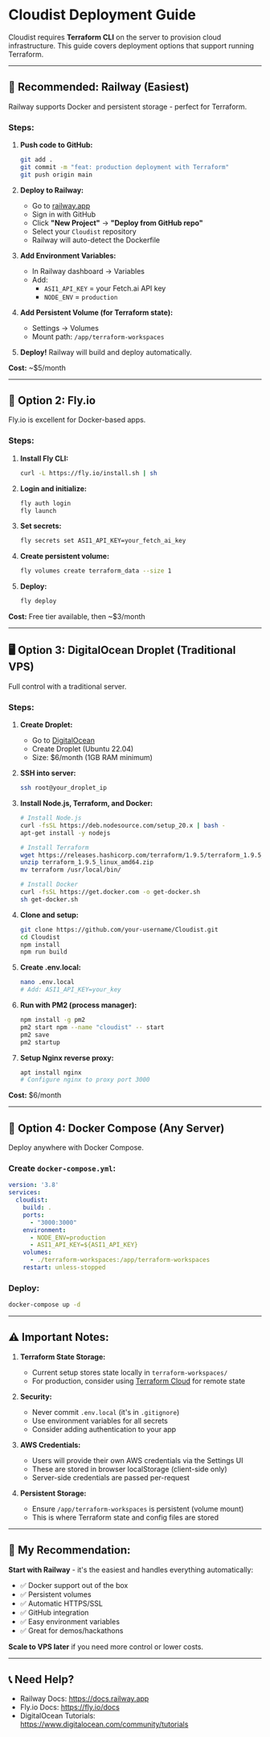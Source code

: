 # Cloudist Deployment Guide

Cloudist requires **Terraform CLI** on the server to provision cloud infrastructure. This guide covers deployment options that support running Terraform.

---

## 🚀 **Recommended: Railway (Easiest)**

Railway supports Docker and persistent storage - perfect for Terraform.

### Steps:

1. **Push code to GitHub:**
   ```bash
   git add .
   git commit -m "feat: production deployment with Terraform"
   git push origin main
   ```

2. **Deploy to Railway:**
   - Go to [railway.app](https://railway.app)
   - Sign in with GitHub
   - Click **"New Project"** → **"Deploy from GitHub repo"**
   - Select your `Cloudist` repository
   - Railway will auto-detect the Dockerfile

3. **Add Environment Variables:**
   - In Railway dashboard → Variables
   - Add:
     - `ASI1_API_KEY` = your Fetch.ai API key
     - `NODE_ENV` = `production`

4. **Add Persistent Volume (for Terraform state):**
   - Settings → Volumes
   - Mount path: `/app/terraform-workspaces`

5. **Deploy!** Railway will build and deploy automatically.

**Cost:** ~$5/month

---

## 🐳 **Option 2: Fly.io**

Fly.io is excellent for Docker-based apps.

### Steps:

1. **Install Fly CLI:**
   ```bash
   curl -L https://fly.io/install.sh | sh
   ```

2. **Login and initialize:**
   ```bash
   fly auth login
   fly launch
   ```

3. **Set secrets:**
   ```bash
   fly secrets set ASI1_API_KEY=your_fetch_ai_key
   ```

4. **Create persistent volume:**
   ```bash
   fly volumes create terraform_data --size 1
   ```

5. **Deploy:**
   ```bash
   fly deploy
   ```

**Cost:** Free tier available, then ~$3/month

---

## 🖥️ **Option 3: DigitalOcean Droplet (Traditional VPS)**

Full control with a traditional server.

### Steps:

1. **Create Droplet:**
   - Go to [DigitalOcean](https://digitalocean.com)
   - Create Droplet (Ubuntu 22.04)
   - Size: $6/month (1GB RAM minimum)

2. **SSH into server:**
   ```bash
   ssh root@your_droplet_ip
   ```

3. **Install Node.js, Terraform, and Docker:**
   ```bash
   # Install Node.js
   curl -fsSL https://deb.nodesource.com/setup_20.x | bash -
   apt-get install -y nodejs
   
   # Install Terraform
   wget https://releases.hashicorp.com/terraform/1.9.5/terraform_1.9.5_linux_amd64.zip
   unzip terraform_1.9.5_linux_amd64.zip
   mv terraform /usr/local/bin/
   
   # Install Docker
   curl -fsSL https://get.docker.com -o get-docker.sh
   sh get-docker.sh
   ```

4. **Clone and setup:**
   ```bash
   git clone https://github.com/your-username/Cloudist.git
   cd Cloudist
   npm install
   npm run build
   ```

5. **Create .env.local:**
   ```bash
   nano .env.local
   # Add: ASI1_API_KEY=your_key
   ```

6. **Run with PM2 (process manager):**
   ```bash
   npm install -g pm2
   pm2 start npm --name "cloudist" -- start
   pm2 save
   pm2 startup
   ```

7. **Setup Nginx reverse proxy:**
   ```bash
   apt install nginx
   # Configure nginx to proxy port 3000
   ```

**Cost:** $6/month

---

## 🐋 **Option 4: Docker Compose (Any Server)**

Deploy anywhere with Docker Compose.

### Create `docker-compose.yml`:

```yaml
version: '3.8'
services:
  cloudist:
    build: .
    ports:
      - "3000:3000"
    environment:
      - NODE_ENV=production
      - ASI1_API_KEY=${ASI1_API_KEY}
    volumes:
      - ./terraform-workspaces:/app/terraform-workspaces
    restart: unless-stopped
```

### Deploy:
```bash
docker-compose up -d
```

---

## ⚠️ **Important Notes:**

1. **Terraform State Storage:**
   - Current setup stores state locally in `terraform-workspaces/`
   - For production, consider using [Terraform Cloud](https://cloud.hashicorp.com/products/terraform) for remote state

2. **Security:**
   - Never commit `.env.local` (it's in `.gitignore`)
   - Use environment variables for all secrets
   - Consider adding authentication to your app

3. **AWS Credentials:**
   - Users will provide their own AWS credentials via the Settings UI
   - These are stored in browser localStorage (client-side only)
   - Server-side credentials are passed per-request

4. **Persistent Storage:**
   - Ensure `/app/terraform-workspaces` is persistent (volume mount)
   - This is where Terraform state and config files are stored

---

## 🎯 **My Recommendation:**

**Start with Railway** - it's the easiest and handles everything automatically:
- ✅ Docker support out of the box
- ✅ Persistent volumes
- ✅ Automatic HTTPS/SSL
- ✅ GitHub integration
- ✅ Easy environment variables
- ✅ Great for demos/hackathons

**Scale to VPS later** if you need more control or lower costs.

---

## 📞 **Need Help?**

- Railway Docs: https://docs.railway.app
- Fly.io Docs: https://fly.io/docs
- DigitalOcean Tutorials: https://www.digitalocean.com/community/tutorials

